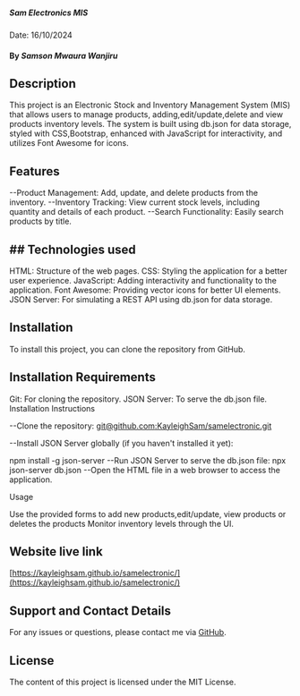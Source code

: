 ##### Sam Electronics MIS
Date: 16/10/2024

#### By *Samson Mwaura Wanjiru*
## Description
This project is an Electronic Stock and Inventory Management System (MIS) that allows users to manage products, adding,edit/update,delete and view  products  inventory levels.
The system is built using db.json for data storage, styled with CSS,Bootstrap, enhanced with JavaScript for interactivity, and utilizes Font Awesome for icons.

## Features
--Product Management: Add, update, and delete products from the inventory.
--Inventory Tracking: View current stock levels, including quantity and details of each product.
--Search Functionality: Easily search products by title.

##  ## Technologies used
HTML: Structure of the web pages.
CSS: Styling the application for a better user experience.
JavaScript: Adding interactivity and functionality to the application.
Font Awesome: Providing vector icons for better UI elements.
JSON Server: For simulating a REST API using db.json for data storage.

##  Installation
To install this project, you can clone the repository from GitHub.

## Installation Requirements
Git: For cloning the repository.
JSON Server: To serve the db.json file.
Installation Instructions

--Clone the repository:
[git@github.com:KayleighSam/samelectronic.git](https://github.com/KayleighSam/samelectronic)

--Install JSON Server globally (if you haven't installed it yet):

npm install -g json-server
--Run JSON Server to serve the db.json file:
npx json-server db.json
--Open the HTML file in a web browser to access the application.

Usage

Use the provided forms to add new products,edit/update, view products or deletes the products 
Monitor inventory levels  through the UI.

## Website live link
[https://kayleighsam.github.io/samelectronic/](https://kayleighsam.github.io/samelectronic/)

## Support and Contact Details
For any issues or questions, please contact me via [GitHub](https://github.com/KayleighSam).

## License
The content of this project is licensed under the MIT License.
